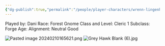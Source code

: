 ```yaml
---
{"dg-publish":true,"permalink":"/people/player-characters/wrenn-lingenhall/"}
---
```


Played by: Dani
Race: Forest Gnome
Class and Level: Cleric 1
Subclass: Forge
Age: 
Alignment: Neutral Good

![Pasted image 20240210165621.png](/img/user/Z_Attachments/Pasted%20image%2020240210165621.png)
![Grey Hawk Blank (6).jpg](/img/user/Z_Attachments/Grey%20Hawk%20Blank%20(6).jpg)